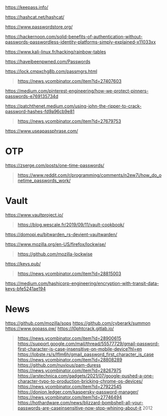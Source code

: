 https://keepass.info/

https://hashcat.net/hashcat/

https://www.passwordstore.org/

https://hackernoon.com/solid-benefits-of-authentication-without-passwords-passwordless-identity-platforms-simply-explained-x11033xx

https://www.kali-linux.fr/hacking/rainbow-tables

https://haveibeenpwned.com/Passwords

https://lock.cmpxchg8b.com/passmgrs.html
> https://news.ycombinator.com/item?id=27407603

https://medium.com/pinterest-engineering/how-we-protect-pinners-passwords-e769135734d

https://patchthenet.medium.com/using-john-the-ripper-to-crack-password-hashes-fd9a96cb9e81
> https://news.ycombinator.com/item?id=27679753

https://www.useapassphrase.com/

# OTP
https://zserge.com/posts/one-time-passwords/
> https://www.reddit.com/r/programming/comments/n2ew7i/how_do_onetime_passwords_work/

# Vault

https://www.vaultproject.io/
> https://blog.wescale.fr/2019/09/11/vault-cookbook/

https://domopi.eu/bitwarden_rs-devient-vaultwarden/

https://www.mozilla.org/en-US/firefox/lockwise/
> https://github.com/mozilla-lockwise

https://keys.pub/
> https://news.ycombinator.com/item?id=28815003

https://medium.com/hashicorp-engineering/encryption-with-transit-data-keys-bfe5241ae194

# News
https://github.com/mozilla/sops
https://github.com/cyberark/summon
https://www.gopass.pw/
https://l0phtcrack.gitlab.io/
> https://news.ycombinator.com/item?id=28900615
https://support.google.com/mail/thread/55577729/gmail-password-first-character-is-case-insensitive-on-mobile-device?hl=en
> https://lobste.rs/s/lflm6h/gmail_password_first_character_is_case
> https://news.ycombinator.com/item?id=28808289
https://github.com/nuvious/pam-duress
> https://news.ycombinator.com/item?id=28267975
https://arstechnica.com/gadgets/2021/07/google-pushed-a-one-character-typo-to-production-bricking-chrome-os-devices/
> https://news.ycombinator.com/item?id=27922545
https://donjon.ledger.com/kaspersky-password-manager/
> https://news.ycombinator.com/item?id=27746494
  https://hothardware.com/news/blizzard-bombshell-all-your-passwords-are-caseinsensitive-now-stop-whining-about-it 2012